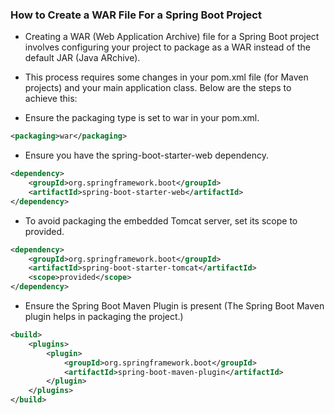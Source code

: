 ### How to Create a WAR File For a Spring Boot Project

- Creating a WAR (Web Application Archive) file for a Spring Boot project involves configuring your project to package as a WAR instead of the default JAR (Java ARchive).

- This process requires some changes in your pom.xml file (for Maven projects) and your main application class. Below are the steps to achieve this:


- Ensure the packaging type is set to war in your pom.xml.
```xml
<packaging>war</packaging>
```

- Ensure you have the spring-boot-starter-web dependency.
```xml
<dependency>
    <groupId>org.springframework.boot</groupId>
    <artifactId>spring-boot-starter-web</artifactId>
</dependency>
```

- To avoid packaging the embedded Tomcat server, set its scope to provided.
```xml
<dependency>
    <groupId>org.springframework.boot</groupId>
    <artifactId>spring-boot-starter-tomcat</artifactId>
    <scope>provided</scope>
</dependency>
```

- Ensure the Spring Boot Maven Plugin is present (The Spring Boot Maven plugin helps in packaging the project.)
```xml
<build>
    <plugins>
        <plugin>
            <groupId>org.springframework.boot</groupId>
            <artifactId>spring-boot-maven-plugin</artifactId>
        </plugin>
    </plugins>
</build>
```